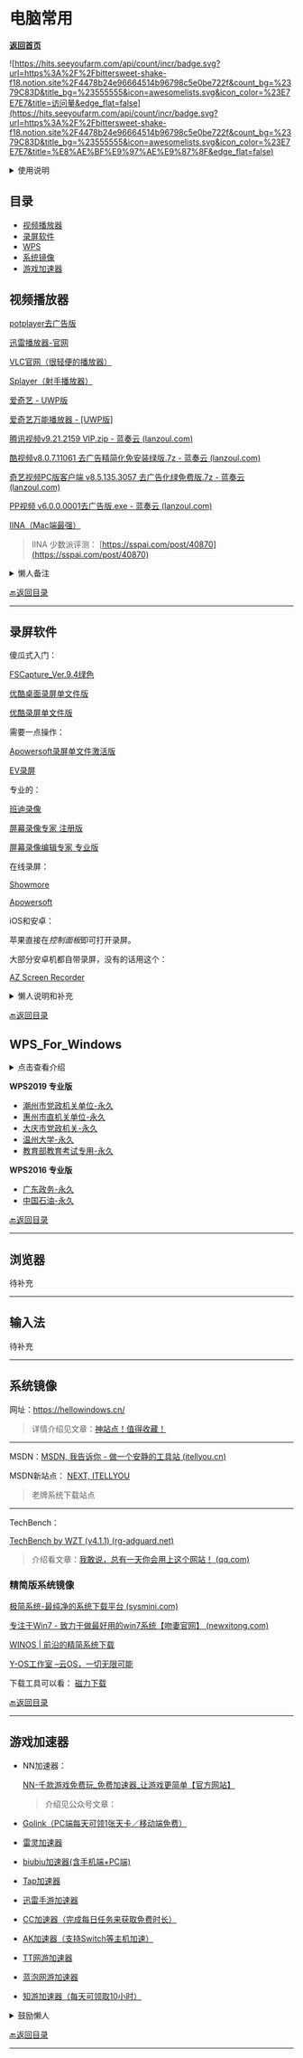 # 电脑常用

[**返回首页**](/README.md)

![https://hits.seeyoufarm.com/api/count/incr/badge.svg?url=https%3A%2F%2Fbittersweet-shake-f18.notion.site%2F4478b24e96664514b96798c5e0be722f&count_bg=%2379C83D&title_bg=%23555555&icon=awesomelists.svg&icon_color=%23E7E7E7&title=访问量&edge_flat=false](https://hits.seeyoufarm.com/api/count/incr/badge.svg?url=https%3A%2F%2Fbittersweet-shake-f18.notion.site%2F4478b24e96664514b96798c5e0be722f&count_bg=%2379C83D&title_bg=%23555555&icon=awesomelists.svg&icon_color=%23E7E7E7&title=%E8%AE%BF%E9%97%AE%E9%87%8F&edge_flat=false)

<details>
  <summary>使用说明</summary>
  <p> - 仅提供导航链接，如果工具含付费服务请自行判断，小懒无利益相关</p><p>
    - 大部分站点都是搬运整理，如果介意就右上角关闭，顺便把小懒公众号取关了，黑粉不伺候，谢谢~
    </p>
</details>

## 目录

- [视频播放器](#视频播放器)
- [录屏软件](#录屏软件)
- [WPS](#WPS_For_Windows)
- [系统镜像](#系统镜像)
- [游戏加速器](#游戏加速器)

## 视频播放器

[potplayer去广告版](https://lazy.lanzoul.com/b069zj53i)

[迅雷播放器-官网](https://video.xunlei.com/pc.html)

[VLC官网（很轻便的播放器）](https://www.videolan.org/)

[Splayer（射手播放器）](https://www.splayer.org/)

[爱奇艺 - UWP版](https://apps.microsoft.com/store/detail/爱奇艺/9NBLGGH5WXNW?hl=zh-cn&gl=CN)

[爱奇艺万能播放器 - [UWP版]](https://apps.microsoft.com/store/detail/爱奇艺万能播放器/9NR5WC8N0QLF?hl=zh-cn&gl=CN)

[腾讯视频v9.21.2159 VIP.zip - 蓝奏云 (lanzoul.com)](https://lazyman.lanzoul.com/ihH7z04mu51i)

[酷视频v8.0.7.11061 去广告精简化免安装绿版.7z - 蓝奏云 (lanzoul.com)](https://lazyman.lanzoul.com/isOAd04mu32h)

[奇艺视频PC版客户端 v8.5.135.3057 去广告化绿免费版.7z - 蓝奏云 (lanzoul.com)](https://lazyman.lanzoul.com/ia7An04mu3ni)

[PP视频 v6.0.0.0001去广告版.exe - 蓝奏云 (lanzoul.com)](https://lazyman.lanzoul.com/iGjY604mu1gj)

[IINA（Mac端最强）](https://iina.io/)

> IINA 少数派评测： [https://sspai.com/post/40870](https://sspai.com/post/40870)

<details>
  <summary>懒人备注</summary>
  <p> - PotPlayer作为最强公认的最强播放器就不用多说。<br> - 迅雷播放器实力很足，大家遇到一些小众的格式可以用它试试。一些电影没有字幕可以利用迅雷播放器的在线匹配找字幕，还可以下载下来。</p>
</details>


[🔙返回目录](#目录)

***

## 录屏软件

傻瓜式入门：

[FSCapture_Ver.9.4绿色](https://lazyman.lanzoul.com/iijne04qjuyj)

[优酷桌面录屏单文件版](https://lazyman.lanzoul.com/iOb9904qjute)

[优酷录屏单文件版](https://lazyman.lanzoul.com/iYDaO04qmkkd)

需要一点操作：

 [Apowersoft录屏单文件激活版](https://lazyman.lanzoul.com/i5aFc04qjumh)

[EV录屏](https://lazyman.lanzoul.com/igeK704qjudi)

专业的：

[班迪录像](https://lazyman.lanzoul.com/iLZBc04qr8ja)

[屏幕录像专家 注册版 ](https://lazyman.lanzoul.com/iSThE04qr80b)

[屏幕录像编辑专家 专业版](https://lazyman.lanzoul.com/iMeTh04qr7oj)

在线录屏：

[Showmore](https://showmore.com/zh/)

[Apowersoft](https://www.apowersoft.cn/free-online-screen-recorder)

iOS和安卓：

苹果直接在*控制面板*即可打开录屏。

大部分安卓机都自带录屏，没有的话用这个：

[AZ Screen Recorder](https://lazyman.lanzoul.com/iEfJp04qxyib)

<details>
  <summary>懒人说明和补充</summary>
  <p> - QQ截图也自带录屏功能了</p>
    <p> - 以上软件皆为搬运，如果涉及侵权联系小懒删除</p>
</details>

[🔙返回目录](#目录)

## WPS_For_Windows

<details>
  <summary>点击查看介绍</summary>
  <p>如果您想使用WPS，无需从网上寻找各种和谐快乐版。WPS最好用的版本就是官方授权给党
      机关的政企版本，无广告无弹窗，甚至不需要登录就能解锁全部权限。以下文件均来自官方提供，官方原版。下载链接由网友提供，仅限用于个人学习使用，不得用于任何商业行为！</p>
</details>


**WPS2019 专业版**

- [潮州市党政机关单位-永久](https://www.123pan.com/s/ZrzA-sUZgh)
- [惠州市直机关单位-永久](https://www.123pan.com/s/ZrzA-PUZgh)
- [大庆市党政机关-永久](https://www.123pan.com/s/ZrzA-XUZgh)
- [温州大学-永久](https://www.123pan.com/s/ZrzA-nUZgh)
- [教育部教育考试专用-永久](https://www.123pan.com/s/ZrzA-2UZgh)

**WPS2016 专业版**

- [广东政务-永久](https://www.123pan.com/s/ZrzA-sUZgh)
- [中国石油-永久](https://www.123pan.com/s/ZrzA-sUZgh)

[🔙返回目录](#目录)

***

## 浏览器

待补充

***

## 输入法

待补充

***

## 系统镜像

网址：https://hellowindows.cn/

> 详情介绍见文章：[神站点！值得收藏！](https://mp.weixin.qq.com/s?__biz=MzI1NjAxOTI0Ng==&mid=2647890661&idx=1&sn=1efc2819836221464761939a381f6e9b&chksm=f20a24a4c57dadb294a7ebab26e2823d78a1c81c4c75b3409c121412d911d81a8d78a6e6d53e&token=813733060&lang=zh_CN#rd)

***

MSDN：[MSDN, 我告诉你 - 做一个安静的工具站 (itellyou.cn)](https://msdn.itellyou.cn/)

MSDN新站点： [NEXT, ITELLYOU](https://next.itellyou.cn/)

> 老牌系统下载站点

***

TechBench：

[TechBench by WZT (v4.1.1) (rg-adguard.net)](https://tb.rg-adguard.net/public.php)

> 介绍看文章：[我敢说，总有一天你会用上这个网站！ (qq.com)](https://mp.weixin.qq.com/s?__biz=MzI1NjAxOTI0Ng==&mid=2647883570&idx=1&sn=ad978d33e7792880fb9b654eb3bb71de&chksm=f20ac173c57d4865d2559a560ac9bcb14a291a1fe2df8df5fa02e4445e29dcc79bda4a139e12&token=375525713&lang=zh_CN&scene=21#wechat_redirect)

### 精简版系统镜像

[极简系统-最纯净的系统下载平台 (sysmini.com)](http://www.sysmini.com/)

[专注于Win7 - 致力于做最好用的win7系统【吻妻官网】 (newxitong.com)](https://www.newxitong.com/)

[WINOS | 前沿的精简系统下载](https://www.winos.me/)

[Y-OS工作室 –云OS，一切无限可能](http://y-os.net/)

下载工具可以看： [磁力下载](data/02_BT磁力相关.md)

[🔙返回目录](#目录)

***

## 游戏加速器

- NN加速器：

  [NN-千款游戏免费玩_免费加速器_让游戏更简单【官方网站】](https://www.nn.com/)

  > 介绍见公众号文章：

- [ Golink（PC端每天可领1张天卡／移动端免费）](https://www.golink.com/)

- [ 雷灵加速器](http://www.leilin.xyz/)

- [ biubiu加速器(含手机端+PC端)](https://www.biubiu001.com/)

- [ Tap加速器](https://www.taptap.com/app/180786)

- [ 迅雷手游加速器](https://www.coolapk.com/game/cn.wsds.gamemaster)

- [ CC加速器（完成每日任务来获取免费时长）](https://www.coolapk.com/apk/cn.ccspeed)

- [ AK加速器（支持Switch等主机加速）](https://www.akspeedy.com/)

- [ TT网游加速器](https://www.ttjiasu.com/download/)

- [ 蓝泡网游加速器](https://www.lpjsq.cn/)

- [ 知游加速器（每天可领取10小时）](https://www.zhifool.com/)

<details>
  <summary>鼓励懒人</summary>
  <p> - 公众号【懒人找资源】整理分享，麻烦阅读文章时顺手点击广告小卡片，点击后退出就行，免费的赞赏~</p>
</details>


[🔙返回目录](#目录)

***

